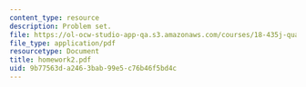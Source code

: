 ```yaml
---
content_type: resource
description: Problem set.
file: https://ol-ocw-studio-app-qa.s3.amazonaws.com/courses/18-435j-quantum-computation-fall-2003/9b77563da2463bab99e5c76b46f5bd4c_homework2.pdf
file_type: application/pdf
resourcetype: Document
title: homework2.pdf
uid: 9b77563d-a246-3bab-99e5-c76b46f5bd4c
---
```

